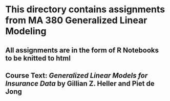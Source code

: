 # This directory contains assignments from MA 380 Generalized Linear Modeling
## All assignments are in the form of R Notebooks to be knitted to html
## Course Text: *Generalized Linear Models for Insurance Data* by Gillian Z. Heller and Piet de Jong
